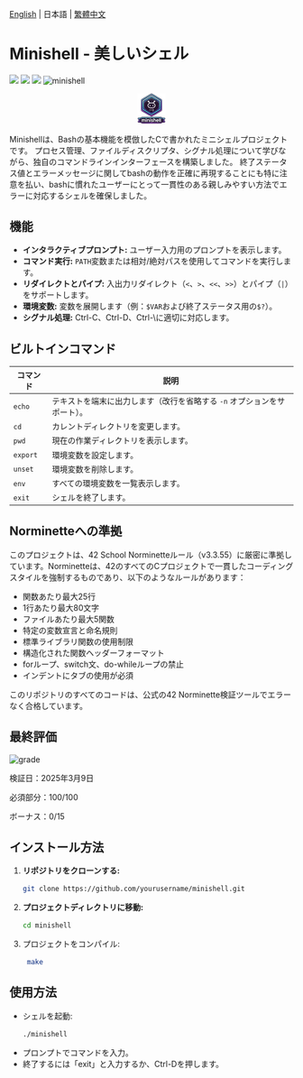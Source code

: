 [English](Readme.md) | 日本語 | [繁體中文](./README-zh.md)

# Minishell - 美しいシェル
<p align="left">
  <img src="https://img.shields.io/badge/-C-213a70.svg?logo=C&style=flat">
  <img src="https://img.shields.io/badge/-Linux-ea5520.svg?logo=linux&style=flat">
  <img src="https://img.shields.io/badge/Version-8.02-3E72BC.svg">
  <img src="https://github.com/cuajarsaki/minishell/actions/workflows/test.yml/badge.svg" alt="minishell">
</p>
<p align="center">
  <img src="https://github.com/cuajarsaki/minishell/blob/0d47fd9c2465b6c876cb29fc5545ce7b760c3296/minishell_icon.png" alt="Minishell 42 project badge" style="width:10%;"/>
</p>
Minishellは、Bashの基本機能を模倣したCで書かれたミニシェルプロジェクトです。
プロセス管理、ファイルディスクリプタ、シグナル処理について学びながら、独自のコマンドラインインターフェースを構築しました。
終了ステータス値とエラーメッセージに関してbashの動作を正確に再現することにも特に注意を払い、bashに慣れたユーザーにとって一貫性のある親しみやすい方法でエラーに対応するシェルを確保しました。

## 機能
- **インタラクティブプロンプト:** ユーザー入力用のプロンプトを表示します。
- **コマンド実行:** `PATH`変数または相対/絶対パスを使用してコマンドを実行します。
- **リダイレクトとパイプ:** 入出力リダイレクト（`<`、`>`、`<<`、`>>`）とパイプ（`|`）をサポートします。
- **環境変数:** 変数を展開します（例：`$VAR`および終了ステータス用の`$?`）。
- **シグナル処理:** Ctrl-C、Ctrl-D、Ctrl-\に適切に対応します。

## ビルトインコマンド
| コマンド   | 説明                                                                  |
|-----------|---------------------------------------------------------------------|
| `echo`    | テキストを端末に出力します（改行を省略する `-n` オプションをサポート）。   |
| `cd`      | カレントディレクトリを変更します。                                     |
| `pwd`     | 現在の作業ディレクトリを表示します。                                   |
| `export`  | 環境変数を設定します。                                               |
| `unset`   | 環境変数を削除します。                                               |
| `env`     | すべての環境変数を一覧表示します。                                     |
| `exit`    | シェルを終了します。                                                 |

## Norminetteへの準拠
このプロジェクトは、42 School Norminetteルール（v3.3.55）に厳密に準拠しています。Norminetteは、42のすべてのCプロジェクトで一貫したコーディングスタイルを強制するものであり、以下のようなルールがあります：

- 関数あたり最大25行
- 1行あたり最大80文字
- ファイルあたり最大5関数
- 特定の変数宣言と命名規則
- 標準ライブラリ関数の使用制限
- 構造化された関数ヘッダーフォーマット
- forループ、switch文、do-whileループの禁止
- インデントにタブの使用が必須

このリポジトリのすべてのコードは、公式の42 Norminette検証ツールでエラーなく合格しています。

## 最終評価
<img src="https://github.com/user-attachments/assets/765ec3c2-7927-4a92-b718-ec39fc93c64d" alt="grade" style="width:20%;"/>

検証日：2025年3月9日

必須部分：100/100

ボーナス：0/15

## インストール方法
1. **リポジトリをクローンする:**
   ```bash
   git clone https://github.com/yourusername/minishell.git
   ```
2. **プロジェクトディレクトリに移動:**
   ```bash
   cd minishell
   ```
3. プロジェクトをコンパイル:
   ```bash
    make
   ```

## 使用方法
- シェルを起動:
  ```bash
  ./minishell
  ```
- プロンプトでコマンドを入力。
- 終了するには「exit」と入力するか、Ctrl-Dを押します。
